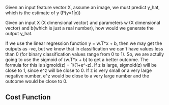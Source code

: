 Given an input feature vector X, assume an image, we must predict y_hat, which is the estimate of y (P(y=1|x))

Given an input X (X dimensional vector) and parameters w (X dimensional vector) and b(which is just a real number), how would we generate the output y_hat. 

If we use the linear regression function y = w.T\*x + b, then we may get the outputs as -ve, but we know that in classification we can't have values less than 0 (for binary classification values range from 0 to 1). So, we are actully going to use the sigmoid of (w.T\*x + b) to get a better outcome. The formula for this is sigmoid(z) = 1/(1+e^-z). If z is large, sigmoid(z) will be close to 1, since e^z will be close to 0. If z is very small or a very large negative number, e^z would be close to a very large number and the outcome would be close to 0. 

## Cost Function

